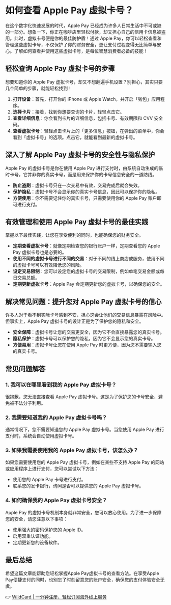 # 如何查看 Apple Pay 虚拟卡号？

在这个数字化快速发展的时代，Apple Pay 已经成为许多人日常生活中不可或缺的一部分。想象一下，你正在咖啡店里轻松付款，却又担心自己的信用卡信息被盗用。此时，虚拟卡号便是你的最佳防护盾！通过 Apple Pay，你可以轻松查看和管理这些虚拟卡号，不仅保护了你的财务安全，更让支付过程变得无比简单与安心。了解如何查看并使用这些虚拟卡号，是每位智慧消费者必备的技能！

## 轻松查询 Apple Pay 虚拟卡号的步骤

想要知道你的 Apple Pay 虚拟卡号，却又不想翻遍手机设置？别担心，其实只要几个简单的步骤，就能轻松找到！

1. **打开设备**：首先，打开你的 iPhone 或 Apple Watch，并开启「钱包」应用程序。
2. **选择卡片**：接着，找到你想要查询的卡片，轻轻点击它。
3. **查看详细信息**：你会看到卡片的详细信息，包括卡号、有效期限和 CVV 安全码。
4. **查看虚拟卡号**：轻轻点击卡片上的「更多信息」按钮，在弹出的菜单中，你会看到「虚拟卡号」的选项。点击它，就能看到最新的虚拟卡号。

## 深入了解 Apple Pay 虚拟卡号的安全性与隐私保护

Apple Pay 的虚拟卡号是你在使用 Apple Pay 进行支付时，由系统自动生成的临时卡号，它并非你的真实卡号，而是用来保护你的卡号信息安全的一道防线。

- **防止盗刷**：虚拟卡号只在一次交易中有效，交易完成后就会失效。
- **保护隐私**：虚拟卡号不会显示你的真实卡号信息，因此可以保护你的隐私。
- **方便使用**：你不需要记住你的真实卡号，只需要使用你的 Apple Pay 账户即可进行支付。

## 有效管理和使用 Apple Pay 虚拟卡号的最佳实践

掌握以下最佳实践，让您在享受便利的同时，也能确保您的财务安全。

- **定期查看虚拟卡号**：就像定期检查您的银行账户一样，定期查看您的 Apple Pay 虚拟卡号也是必要的。
- **使用不同的虚拟卡号进行不同的交易**：对于不同的线上商店或服务，使用不同的虚拟卡号可以有效降低您的风险。
- **设定交易限制**：您可以设定您的虚拟卡号的交易限制，例如单笔交易金额或每日交易总额。
- **定期更新虚拟卡号**：Apple Pay 会定期更新您的虚拟卡号，以确保您的安全。

## 解决常见问题：提升您对 Apple Pay 虚拟卡号的信心

许多人对于看不到实际卡号感到不安，担心这会让他们的交易信息暴露在风险中。但事实上，Apple Pay 虚拟卡号的设计正是为了保护您的隐私和安全。

- **安全保障**：虚拟卡号让您的交易更安全，因为它不会直接暴露您的真实卡号。
- **隐私保护**：虚拟卡号可以保护您的隐私，因为它不会显示您的真实卡号。
- **方便易用**：虚拟卡号让您在使用 Apple Pay 时更方便，因为您不需要输入您的真实卡号。

## 常见问题解答

### 1. 我可以在哪里看到我的 Apple Pay 虚拟卡号？

很抱歉，您无法直接查看 Apple Pay 虚拟卡号。这是为了保护您的卡号安全，避免被不法分子利用。

### 2. 我需要知道我的 Apple Pay 虚拟卡号吗？

通常情况下，您不需要知道您的 Apple Pay 虚拟卡号。当您使用 Apple Pay 进行支付时，系统会自动使用虚拟卡号。

### 3. 如果我需要使用我的 Apple Pay 虚拟卡号，该怎么办？

如果您需要使用您的 Apple Pay 虚拟卡号，例如在某些不支持 Apple Pay 的网站或应用程序上进行支付，您可以尝试以下方法：
- 使用您的 Apple Pay 卡号进行支付。
- 联系您的发卡银行，询问是否可以提供您的 Apple Pay 虚拟卡号。

### 4. 如何确保我的 Apple Pay 虚拟卡号安全？

Apple Pay 的虚拟卡号机制本身就非常安全，您可以放心使用。为了进一步保障您的安全，请您注意以下事项：
- 使用强大的密码保护您的 Apple ID。
- 启用双重认证功能。
- 定期更新您的设备软件。

## 最后总结

希望这篇文章能帮助您轻松掌握Apple Pay虚拟卡号的查看方法。在享受Apple Pay便捷支付的同时，也别忘了时刻留意您的账户安全，确保您的支付体验安全无虞。

👉 [WildCard | 一分钟注册，轻松订阅海外线上服务](https://bbtdd.com/WildCard)
